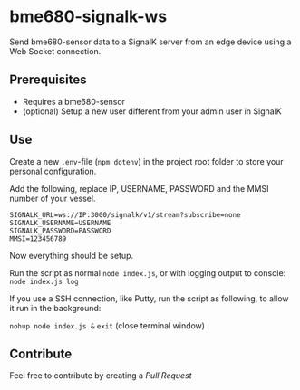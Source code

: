 # bme680-signalk-ws
Send bme680-sensor data to a SignalK server from an edge device using a Web Socket connection.

## Prerequisites
- Requires a bme680-sensor
- (optional) Setup a new user different from your admin user in SignalK

## Use
Create a new  `.env`-file (`npm dotenv`) in the project root folder to store your personal configuration.

Add the following,  replace IP, USERNAME, PASSWORD and the MMSI number of your vessel.
```
SIGNALK_URL=ws://IP:3000/signalk/v1/stream?subscribe=none
SIGNALK_USERNAME=USERNAME
SIGNALK_PASSWORD=PASSWORD
MMSI=123456789
```

Now everything should be setup.

Run the script as normal `node index.js`, or with logging output to console: `node index.js log`

If you use a SSH connection, like Putty, run the script as following, to allow it run in the background:

`nohup node index.js &`
`exit` (close terminal window)

## Contribute
Feel free to contribute by creating a *Pull Request*